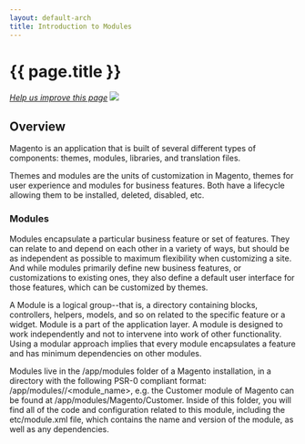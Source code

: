 ```yaml
---
layout: default-arch
title: Introduction to Modules
---
```


<h1 id="m2arch-module-intro">{{ page.title }}</h1>

<p><a href="{{ site.githuburl }}guides/v1.0/architecture/modules/mod_intro.md" target="_blank"><em>Help us improve this page</em></a>&nbsp;<img src="{{ site.baseurl }}common/images/newWindow.gif"/></p>

<h2 id="arch-modules-overview">Overview</h2>
Magento is an application that is built  of several different types of components: themes, modules, libraries, and translation files.

Themes and modules are the units of customization in Magento, themes for user experience and modules for business features. Both have a lifecycle allowing them to be installed, deleted, disabled, etc.

<h3 id="arch-modules-modules-defintion">Modules</h3>

Modules encapsulate a particular business feature or set of features. They can relate to and depend on each other in a variety of ways, but should be as independent as possible to maximum flexibility when customizing a site. And while modules primarily define new business features, or customizations to existing ones, they also define a default user interface for those features, which can be customized by themes.

A Module is a logical group--that is, a directory containing blocks, controllers, helpers, models, and so on related to the specific feature or a widget. Module is a part of the application layer. A module is designed to work independently and not to intervene into work of other functionality. Using a modular approach implies that every module encapsulates a feature and has minimum dependencies on other modules.

Modules live in the /app/modules folder of a Magento installation, in a directory with the following PSR-0 compliant format: /app/modules/<vendor>/<module_name>, e.g. the Customer module of Magento can be found at /app/modules/Magento/Customer. Inside of this folder, you will find all of the code and configuration related to this module, including the etc/module.xml file, which contains the name and version of the module, as well as any dependencies.


